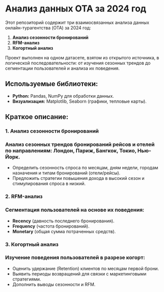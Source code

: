 # Анализ данных OTA за 2024 год

Этот репозиторий содержит три взаимосвязанных анализа данных онлайн-турагентства (OTA) за 2024 год:
1. **Анализ сезонности бронирований**
2. **RFM-анализ**
3. **Когортный анализ**

Проект выполнен на одном датасете, взятом из открытого источника, в логической последовательности: от изучения сезонных трендов до сегментации пользователей и анализа их поведения.

## Используемые библиотеки:

- **Python:** Pandas, NumPy для обработки данных.
- **Визуализация:** Matplotlib, Seaborn (графики, тепловые карты).


## Краткое описание:

### 1. Анализ сезонности бронирований
  ### Анализ сезонных трендов бронирований рейсов и отелей по направлениям: Лондон, Париж, Бангкок, Токио, Нью-Йорк.
- Определить сезонность спроса по месяцам, дням недели, городам назначения и типам бронирований (отели/рейсы).
- Предложить стратегии повышения дохода в высокий сезон и стимулирования спроса в низкий.

### 2. RFM-анализ
  ### Сегментация пользователей на основе их поведения:
- **Recency** (давность последнего бронирования).
- **Frequency** (частота бронирований).
- **Monetary** (общая сумма потраченных средств).

### 3. Когортный анализ
  ### Изучение поведения пользователей в разрезе когорт:
- Оценить удержание (Retention) клиентов по месяцам первой брони.
- Выявить периоды возвращений для связки с маркетинговыми стратегиями.
- Дополнить выводы сезонности и RFM.

